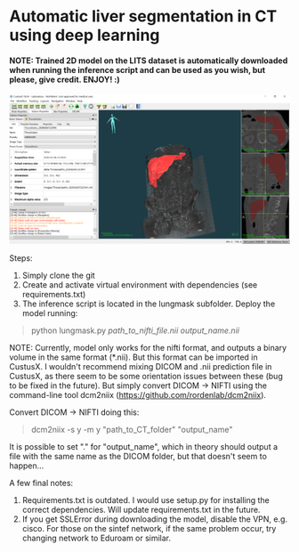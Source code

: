 # Automatic liver segmentation in CT using deep learning

#### NOTE: Trained 2D model on the LITS dataset is automatically downloaded when running the inference script and can be used as you wish, but please, give credit. ENJOY! :)


![Screenshot](figures/Segmentation_CustusX.PNG)

Steps:
1) Simply clone the git
2) Create and activate virtual environment with dependencies (see requirements.txt)
3) The inference script is located in the lungmask subfolder. Deploy the model running:
> python lungmask.py *path_to_nifti_file.nii* *output_name.nii*

NOTE: Currently, model only works for the nifti format, and outputs a binary volume in the same format (*.nii). But this format can be imported in CustusX. I wouldn't recommend mixing DICOM and .nii prediction file in CustusX, as there seem to be some orientation issues between these (bug to be fixed in the future). But simply convert DICOM -> NIFTI using the command-line tool dcm2niix (https://github.com/rordenlab/dcm2niix).

Convert DICOM -> NIFTI doing this:
> dcm2niix -s y -m y "path_to_CT_folder" "output_name"

It is possible to set "." for "output_name", which in theory should output a file with the same name as the DICOM folder, but that doesn't seem to happen...

A few final notes:
1) Requirements.txt is outdated. I would use setup.py for installing the correct dependencies. Will update requirements.txt in the future.
2) If you get SSLError during downloading the model, disable the VPN, e.g. cisco. For those on the sintef network, if the same problem occur, try changing network to Eduroam or similar.
